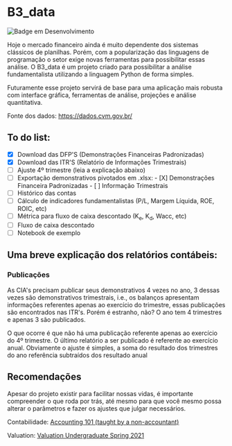 # B3_data

![Badge em Desenvolvimento](http://img.shields.io/static/v1?label=STATUS&message=EM%20DESENVOLVIMENTO&color=GREEN&style=for-the-badge)

Hoje o mercado financeiro ainda é muito dependente dos sistemas clássicos de planilhas. Porém, com a popularização das linguagens de programação o setor exige novas ferramentas para possibilitar essas análise. O B3_data é um projeto criado para possibilitar a análise fundamentalista utilizando a linguagem Python de forma simples.

Futuramente esse projeto servirá de base para uma aplicação mais robusta com interface gráfica, ferramentas de análise, projeções e análise quantitativa.

Fonte dos dados: https://dados.cvm.gov.br/

## To do list:

- [x] Download das DFP'S (Demonstrações Financeiras Padronizadas)
- [X] Download das ITR'S (Relatório de Informações Trimestrais)
- [ ] Ajuste 4º trimestre (leia a explicação abaixo)
- [ ] Exportação demonstrativos pivotados em .xlsx:
      - [X] Demonstrações Financeira Padronizadas
      - [ ] Informação Trimestrais 
- [ ] Histórico das contas
- [ ] Cálculo de indicadores fundamentalistas (P/L, Margem Líquida, ROE, ROIC, etc)
- [ ] Métrica para fluxo de caixa descontado (K<sub>e</sub>, K<sub>d</sub>, Wacc, etc)
- [ ] Fluxo de caixa descontado
- [ ] Notebook de exemplo

## Uma breve explicação dos relatórios contábeis:

### Publicações

As CIA's precisam publicar seus demonstrativos 4 vezes no ano, 3 dessas vezes são demonstrativos trimestrais, i.e., os balanços apresentam informações referentes apenas ao exercício do trimestre, essas publicações são encontrados nas ITR's. Porém é estranho, não? O ano tem 4 trimestres e apenas 3 são publicados.

O que ocorre é que não há uma publicação referente apenas ao exercício do 4º trimestre. O último relatório a ser publicado é referente ao exercício anual. Obviamente o ajuste é simples, a soma do resultado dos trimestres do ano referência subtraídos dos resultado anual

## Recomendações

Apesar do projeto existir para facilitar nossas vidas, é importante compreender o que roda por trás, até mesmo para que você mesmo possa alterar o parâmetros e fazer os ajustes que julgar necessários.

Contabilidade: <a href='https://www.youtube.com/playlist?list=PLUkh9m2BorqmKaLrNBjKtFDhpdFdi8f7C'> Accounting 101 (taught by a non-accountant)</a>

Valuation: <a href='https://www.youtube.com/playlist?list=PLUkh9m2BorqlJsEfix7R9jtSXClFZhGvC'> Valuation Undergraduate Spring 2021 </a>





